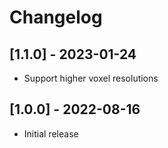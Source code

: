 # Changelog

## [1.1.0] - 2023-01-24
- Support higher voxel resolutions

## [1.0.0] - 2022-08-16
- Initial release